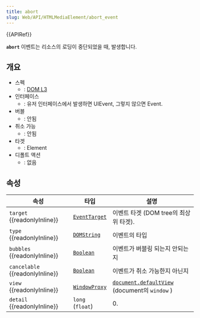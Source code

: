 ```yaml
---
title: abort
slug: Web/API/HTMLMediaElement/abort_event
---
```


{{APIRef}}

**`abort`** 이벤트는 리소스의 로딩이 중단되었을 때, 발생합니다.

## 개요

- 스펙
  - : [DOM L3](https://www.w3.org/TR/DOM-Level-3-Events/#event-type-abort)
- 인터페이스
  - : 유저 인터페이스에서 발생하면 UIEvent, 그렇지 않으면 Event.
- 버블
  - : 안됨
- 취소 가능
  - : 안됨
- 타겟
  - : Element
- 디폴트 액션
  - : 없음

## 속성

| 속성                            | 타입                                          | 설명                                                                                   |
| ------------------------------- | --------------------------------------------- | -------------------------------------------------------------------------------------- |
| `target` {{readonlyInline}}     | [`EventTarget`](/ko/docs/Web/API/EventTarget) | 이벤트 타겟 (DOM tree의 최상위 타겟).                                                  |
| `type` {{readonlyInline}}       | [`DOMString`](/ko/docs/Web/JavaScript/Reference/Global_Objects/String)     | 이벤트의 타입                                                                          |
| `bubbles` {{readonlyInline}}    | [`Boolean`](/ko/docs/Web/JavaScript/Reference/Global_Objects/Boolean)         | 이벤트가 버블링 되는지 안되는지                                                        |
| `cancelable` {{readonlyInline}} | [`Boolean`](/ko/docs/Web/JavaScript/Reference/Global_Objects/Boolean)         | 이벤트가 취소 가능한지 아닌지                                                          |
| `view` {{readonlyInline}}       | [`WindowProxy`](/ko/docs/Web/API/WindowProxy) | [`document.defaultView`](/ko/docs/Web/API/Document/defaultView) (document의 `window` ) |
| `detail` {{readonlyInline}}     | `long` (`float`)                              | 0.                                                                                     |
